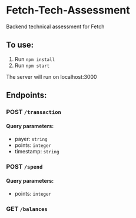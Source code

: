 # Fetch-Tech-Assessment
Backend technical assessment for Fetch

## To use:
1. Run `npm install`
2. Run `npm start`

The server will run on localhost:3000

## Endpoints:

### POST `/transaction`
#### Query parameters:
* payer: `string`
* points: `integer`
* timestamp: `string`

### POST `/spend`
#### Query parameters:
* points: `integer`

### GET `/balances`
